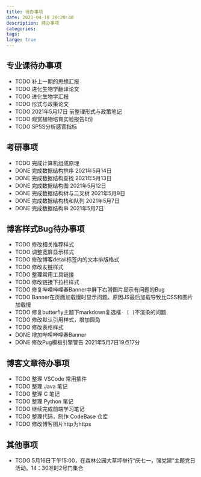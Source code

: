 ```yaml
---
title: 待办事项
date: 2021-04-18 20:20:48
description: 待办事项
categories: 
tags: 
large: true
---
```


## 专业课待办事项

- TODO 补上一期的思想汇报
- TODO 进化生物学翻译论文
- TODO 进化生物学汇报
- TODO 形式与政策论文
- TODO 2021年5月17日 前整理形式与政策笔记
- TODO 观赏植物培育实验报告8份
- TODO SPSS分析感官指标

## 考研事项

- TODO 完成计算机组成原理
- DONE 完成数据结构排序 2021年5月14日
- DONE 完成数据结构查找 2021年5月13日
- DONE 完成数据结构图 2021年5月12日
- DONE 完成数据结构树与二叉树 2021年5月9日
- DONE 完成数据结构栈和队列 2021年5月7日
- DONE 完成数据结构串 2021年5月7日

## 博客样式Bug待办事项

- TODO 修改相关推荐样式
- TODO 调整宽屏显示样式
- TODO 修改博客detail标签内的文本排版格式
- TODO 修改友链样式
- TODO 整理常用工具链接
- TODO 修改链接下拉栏样式
- TODO 修复哔哩哔哩春Banner中屏下右滑图片显示有问题的Bug
- TODO Banner在页面加载慢时显示问题。原因JS最后加载导致比CSS和图片加载慢
- TODO 修复butterfly主题下markdown复选框`- [ ]`不渲染的问题
- TODO 修改默认引用样式，增加圆角
- TODO 修改表格样式
- DONE 增加哔哩哔哩春Banner 
- DONE 修改Pug模板引擎警告 2021年5月7日19点17分

## 博客文章待办事项

- TODO 整理 VSCode 常用插件
- TODO 整理 Java 笔记
- TODO 整理 C 笔记
- TODO 整理 Python 笔记
- TODO 继续完成前端学习笔记
- TODO 整理代码，制作 CodeBase 仓库
- TODO 修改博客图片http为https

## 其他事项

- TODO 5月16日下午15:00，在森林公园大草坪举行“庆七一，强党建”主题党日活动。14：30准时2号门集合

